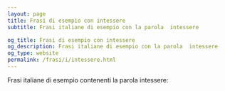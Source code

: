 ```yaml
---
layout: page
title: Frasi di esempio con intessere 
subtitle: Frasi italiane di esempio con la parola  intessere

og_title: Frasi di esempio con intessere 
og_description: Frasi italiane di esempio con la parola  intessere
og_type: website
permalink: /frasi/i/intessere.html
---
```


Frasi italiane di esempio contenenti la parola intessere:


